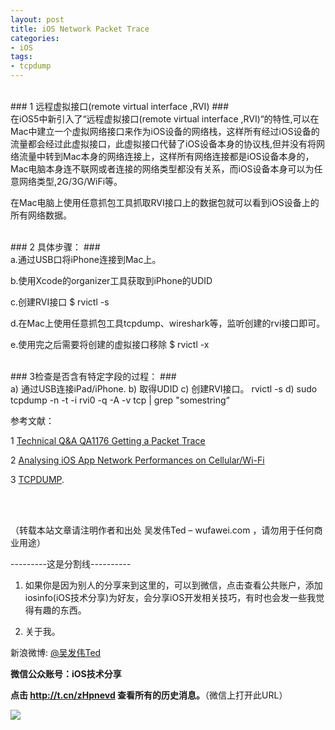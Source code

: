 ```yaml
---
layout: post  
title: iOS Network Packet Trace   
categories:  
- iOS  
tags:    
- tcpdump  
---   
```

 
<br/>
### 1 远程虚拟接口(remote virtual interface ,RVI) ###
<br/>
在iOS5中新引入了“远程虚拟接口(remote virtual interface ,RVI)“的特性,可以在Mac中建立一个虚拟网络接口来作为iOS设备的网络栈，这样所有经过iOS设备的流量都会经过此虚拟接口，此虚拟接口代替了iOS设备本身的协议栈,但并没有将网络流量中转到Mac本身的网络连接上，这样所有网络连接都是iOS设备本身的，Mac电脑本身连不联网或者连接的网络类型都没有关系，而iOS设备本身可以为任意网络类型,2G/3G/WiFi等。

在Mac电脑上使用任意抓包工具抓取RVI接口上的数据包就可以看到iOS设备上的所有网络数据。


<br/>
### 2 具体步骤： ###
<br/>
a.通过USB口将iPhone连接到Mac上。 

b.使用Xcode的organizer工具获取到iPhone的UDID

c.创建RVI接口
   $ rvictl -s 

d.在Mac上使用任意抓包工具tcpdump、wireshark等，监听创建的rvi接口即可。

e.使用完之后需要将创建的虚拟接口移除 $ rvictl -x

<br/>
### 3检查是否含有特定字段的过程： ###
<br/>
a)   通过USB连接iPad/iPhone.   
b)   取得UDID   
c) 创建RVI接口。    rvictl -s   
d)  sudo tcpdump -n -t -i rvi0 -q -A -v tcp | grep "somestring“





参考文献：

1 [Technical Q&A QA1176 Getting a Packet Trace](http://developer.apple.com/library/mac/#qa/qa1176/_index.html) 

2 [Analysing iOS App Network Performances on Cellular/Wi-Fi]( http://blog.manbolo.com/2013/02/22/analysing-ios-app-network-performances-on-cellularwifi)

3 [TCPDUMP](http://www.tcpdump.org/tcpdump_man.html).

      

<br/>
<br/>

（转载本站文章请注明作者和出处 吴发伟Ted – wufawei.com ，请勿用于任何商业用途）

---------这是分割线----------
<br />

1) 如果你是因为别人的分享来到这里的，可以到微信，点击查看公共账户，添加
   iosinfo(iOS技术分享)为好友，会分享iOS开发相关技巧，有时也会发一些我觉得有趣的东西。

  
2)  关于我。  

新浪微博: [@吴发伟Ted](http://weibo.com/wufawei)

**微信公众账号：iOS技术分享**

 **点击     **<http://t.cn/zHpnevd>**   查看所有的历史消息。**（微信上打开此URL）

                 
![](http://farm3.staticflickr.com/2861/8836295022_023774dd2f_m.jpg)